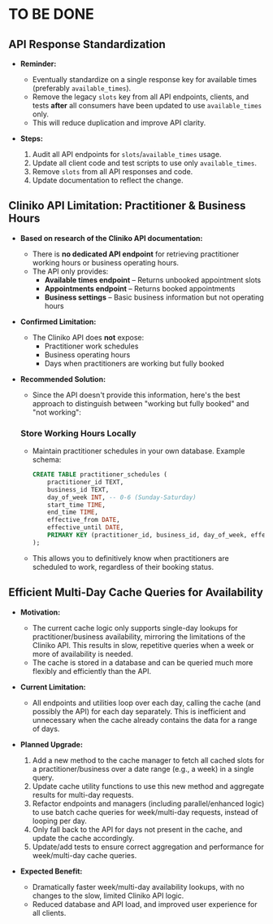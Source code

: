 # TO BE DONE

## API Response Standardization

- **Reminder:**
  - Eventually standardize on a single response key for available times (preferably `available_times`).
  - Remove the legacy `slots` key from all API endpoints, clients, and tests **after** all consumers have been updated to use `available_times` only.
  - This will reduce duplication and improve API clarity.

- **Steps:**
  1. Audit all API endpoints for `slots`/`available_times` usage.
  2. Update all client code and test scripts to use only `available_times`.
  3. Remove `slots` from all API responses and code.
  4. Update documentation to reflect the change. 

## Cliniko API Limitation: Practitioner & Business Hours

- **Based on research of the Cliniko API documentation:**
  - There is **no dedicated API endpoint** for retrieving practitioner working hours or business operating hours.
  - The API only provides:
    - **Available times endpoint** – Returns unbooked appointment slots
    - **Appointments endpoint** – Returns booked appointments
    - **Business settings** – Basic business information but not operating hours

- **Confirmed Limitation:**
  - The Cliniko API does **not** expose:
    - Practitioner work schedules
    - Business operating hours
    - Days when practitioners are working but fully booked

- **Recommended Solution:**
  - Since the API doesn't provide this information, here's the best approach to distinguish between "working but fully booked" and "not working":

  ### Store Working Hours Locally
  - Maintain practitioner schedules in your own database. Example schema:

    ```sql
    CREATE TABLE practitioner_schedules (
        practitioner_id TEXT,
        business_id TEXT,
        day_of_week INT, -- 0-6 (Sunday-Saturday)
        start_time TIME,
        end_time TIME,
        effective_from DATE,
        effective_until DATE,
        PRIMARY KEY (practitioner_id, business_id, day_of_week, effective_from)
    );
    ```
  - This allows you to definitively know when practitioners are scheduled to work, regardless of their booking status. 

## Efficient Multi-Day Cache Queries for Availability

- **Motivation:**
  - The current cache logic only supports single-day lookups for practitioner/business availability, mirroring the limitations of the Cliniko API. This results in slow, repetitive queries when a week or more of availability is needed.
  - The cache is stored in a database and can be queried much more flexibly and efficiently than the API.

- **Current Limitation:**
  - All endpoints and utilities loop over each day, calling the cache (and possibly the API) for each day separately. This is inefficient and unnecessary when the cache already contains the data for a range of days.

- **Planned Upgrade:**
  1. Add a new method to the cache manager to fetch all cached slots for a practitioner/business over a date range (e.g., a week) in a single query.
  2. Update cache utility functions to use this new method and aggregate results for multi-day requests.
  3. Refactor endpoints and managers (including parallel/enhanced logic) to use batch cache queries for week/multi-day requests, instead of looping per day.
  4. Only fall back to the API for days not present in the cache, and update the cache accordingly.
  5. Update/add tests to ensure correct aggregation and performance for week/multi-day cache queries.

- **Expected Benefit:**
  - Dramatically faster week/multi-day availability lookups, with no changes to the slow, limited Cliniko API logic.
  - Reduced database and API load, and improved user experience for all clients. 